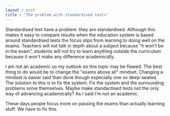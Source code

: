 ```yaml
---
layout : post
title : "The problem with standardised tests"
---
```

Standardised test have a problem: they are standardised. Although this makes it easy to compare results when the education system is based around standardised tests the focus slips from learning to doing well on the exams. Teachers will not talk in depth about a subject because "it won't be in the exam", students will not try to learn anything outside the curriculum because it won't make any difference academically. 

I am not an academic so my outlook on this topic may be flawed. The best thing to do would be to change the "exams above all" mindset. Changing a mindset is easier said than done though especially one so deep-seated. The solution to this is to fix the system. Fix the system and the surrounding problems solve themselves. Maybe make standardised tests not the only way of advancing academically? As I said I'm not an academic. 

These days people focus more on passing the exams than actually learning stuff. We have to fix this.